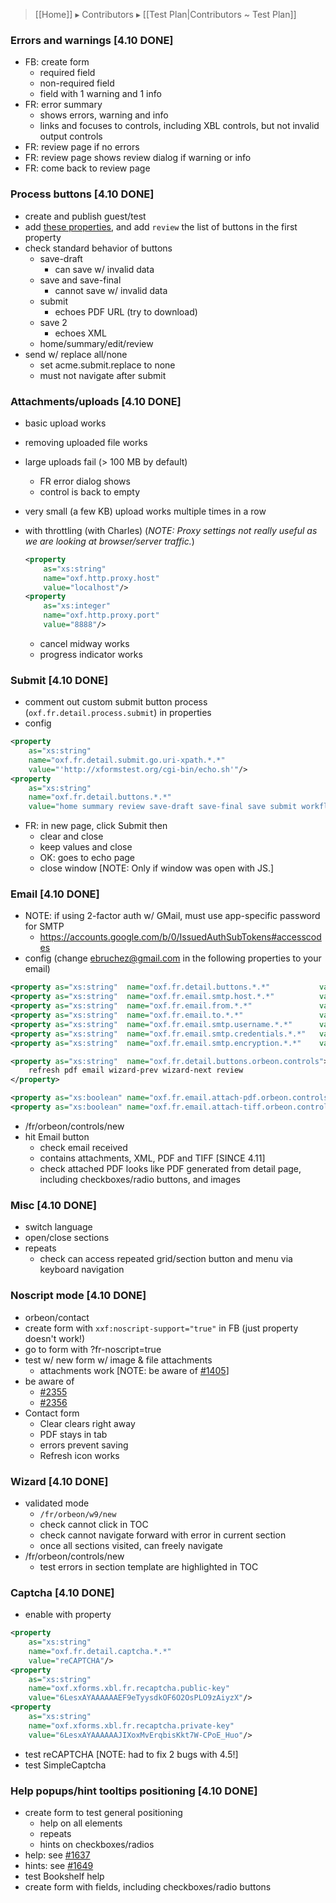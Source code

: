 > [[Home]] ▸ Contributors ▸ [[Test Plan|Contributors ~ Test Plan]]

### Errors and warnings [4.10 DONE]

- FB: create form
    - required field
    - non-required field
    - field with 1 warning and 1 info
- FR: error summary
    - shows errors, warning and info
    - links and focuses to controls, including XBL controls, but not invalid output controls
- FR: review page if no errors
- FR: review page shows review dialog if warning or info
- FR: come back to review page

### Process buttons [4.10 DONE]

- create and publish guest/test
- add [these properties][2], and add `review` the list of buttons in the first property
- check standard behavior of buttons
    - save-draft
        - can save w/ invalid data
    - save and save-final
        - cannot save w/ invalid data
    - submit
        - echoes PDF URL (try to download)
    - save 2
        - echoes XML
    - home/summary/edit/review
- send w/ replace all/none
    - set acme.submit.replace to none
    - must not navigate after submit

### Attachments/uploads [4.10 DONE]

- basic upload works
- removing uploaded file works
- large uploads fail (> 100 MB by default)
    - FR error dialog shows
    - control is back to empty
- very small (a few KB) upload works multiple times in a row
- with throttling (with Charles) (*NOTE: Proxy settings not really useful as we are looking at browser/server traffic.*)

    ```xml
    <property
        as="xs:string"
        name="oxf.http.proxy.host"
        value="localhost"/>
    <property
        as="xs:integer"
        name="oxf.http.proxy.port"
        value="8888"/>
    ```
    - cancel midway works
    - progress indicator works

### Submit [4.10 DONE]

- comment out custom submit button process (`oxf.fr.detail.process.submit`) in properties
- config

```xml
<property
    as="xs:string"
    name="oxf.fr.detail.submit.go.uri-xpath.*.*"
    value="'http://xformstest.org/cgi-bin/echo.sh'"/>
<property
    as="xs:string"
    name="oxf.fr.detail.buttons.*.*"
    value="home summary review save-draft save-final save submit workflow-send"/>
```
- FR: in new page, click Submit then
    - clear and close
    - keep values and close
    - OK: goes to echo page
    - close window [NOTE: Only if window was open with JS.]

### Email [4.10 DONE]

- NOTE: if using 2-factor auth w/ GMail, must use app-specific password for SMTP
    - https://accounts.google.com/b/0/IssuedAuthSubTokens#accesscodes
- config (change ebruchez@gmail.com in the following properties to your email)

```xml
<property as="xs:string"  name="oxf.fr.detail.buttons.*.*"           value="save email"/>
<property as="xs:string"  name="oxf.fr.email.smtp.host.*.*"          value="smtp.gmail.com"/>
<property as="xs:string"  name="oxf.fr.email.from.*.*"               value="ebruchez@gmail.com"/>
<property as="xs:string"  name="oxf.fr.email.to.*.*"                 value="ebruchez@gmail.com"/>
<property as="xs:string"  name="oxf.fr.email.smtp.username.*.*"      value="ebruchez@gmail.com"/>
<property as="xs:string"  name="oxf.fr.email.smtp.credentials.*.*"   value="**********"/>
<property as="xs:string"  name="oxf.fr.email.smtp.encryption.*.*"    value="tls"/>

<property as="xs:string"  name="oxf.fr.detail.buttons.orbeon.controls">
    refresh pdf email wizard-prev wizard-next review
</property>

<property as="xs:boolean" name="oxf.fr.email.attach-pdf.orbeon.controls"  value="true"/>
<property as="xs:boolean" name="oxf.fr.email.attach-tiff.orbeon.controls" value="true"/>
```
- /fr/orbeon/controls/new
- hit Email button
  - check email received
  - contains attachments, XML, PDF and TIFF [SINCE 4.11]
  - check attached PDF looks like PDF generated from detail page, including checkboxes/radio buttons, and images

### Misc [4.10 DONE]

- switch language
- open/close sections
- repeats
    - check can access repeated grid/section button and menu via keyboard navigation

### Noscript mode [4.10 DONE]

- orbeon/contact
- create form with `xxf:noscript-support="true"` in FB (just property doesn't work!)
- go to form with ?fr-noscript=true
- test w/ new form w/ image & file attachments
    - attachments work [NOTE: be aware of [#1405][3]]
- be aware of
    - [#2355](https://github.com/orbeon/orbeon-forms/issues/2355)
    - [#2356](https://github.com/orbeon/orbeon-forms/issues/2356)
- Contact form
    - Clear clears right away
    - PDF stays in tab
    - errors prevent saving
    - Refresh icon works

### Wizard [4.10 DONE]

- validated mode
    - `/fr/orbeon/w9/new`
    - check cannot click in TOC
    - check cannot navigate forward with error in current section
    - once all sections visited, can freely navigate
- /fr/orbeon/controls/new
    - test errors in section template are highlighted in TOC

### Captcha [4.10 DONE]

- enable with property

```xml
<property
    as="xs:string"
    name="oxf.fr.detail.captcha.*.*"
    value="reCAPTCHA"/>
<property
    as="xs:string"
    name="oxf.xforms.xbl.fr.recaptcha.public-key"
    value="6LesxAYAAAAAAEF9eTyysdkOF6O2OsPLO9zAiyzX"/>
<property
    as="xs:string"
    name="oxf.xforms.xbl.fr.recaptcha.private-key"
    value="6LesxAYAAAAAAJIXoxMvErqbisKkt7W-CPoE_Huo"/>
```
- test reCAPTCHA [NOTE: had to fix 2 bugs with 4.5!]
- test SimpleCaptcha

### Help popups/hint tooltips positioning [4.10 DONE]

- create form to test general positioning
  - help on all elements
  - repeats
  - hints on checkboxes/radios
- help: see [#1637][5]
- hints: see [#1649][6]
- test Bookshelf help
- create form with fields, including checkboxes/radio buttons

[2]: https://gist.github.com/ebruchez/5666643
[3]: https://github.com/orbeon/orbeon-forms/issues/1405
[5]: https://github.com/orbeon/orbeon-forms/issues/1637
[6]: https://github.com/orbeon/orbeon-forms/issues/1649
